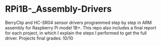 # RPi1B-_Assembly-Drivers
BerryClip and HC-SR04 sensor drivers programmed step by step in ARM assembly for Raspberry Pi model 1B+.
This repo also includes a final report for each project, in which I explain the steps I performed to get the full driver.
Projects final grades: 10/10
